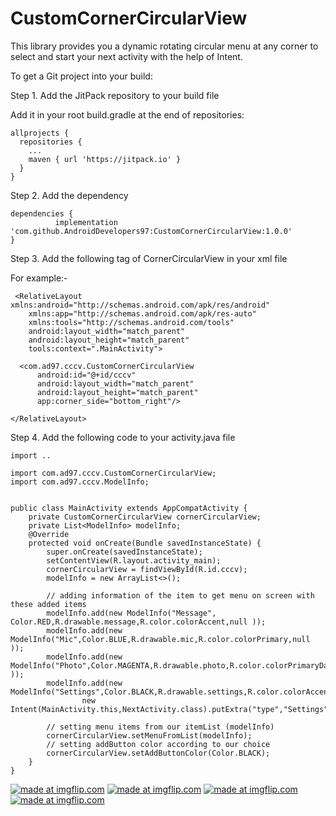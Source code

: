 # CustomCornerCircularView
This library provides you a dynamic rotating circular menu at any corner to select and start your next activity with the help of Intent.

To get a Git project into your build:

Step 1. Add the JitPack repository to your build file

Add it in your root build.gradle at the end of repositories:

    allprojects {
      repositories {
        ...
        maven { url 'https://jitpack.io' }
      }
    }

Step 2. Add the dependency

    dependencies {
              implementation 'com.github.AndroidDevelopers97:CustomCornerCircularView:1.0.0'
    }

Step 3. Add the following tag of CornerCircularView in your xml file

For example:-

     <RelativeLayout xmlns:android="http://schemas.android.com/apk/res/android"
        xmlns:app="http://schemas.android.com/apk/res-auto"
        xmlns:tools="http://schemas.android.com/tools"
        android:layout_width="match_parent"
        android:layout_height="match_parent"
        tools:context=".MainActivity">

      <com.ad97.cccv.CustomCornerCircularView
          android:id="@+id/cccv"
          android:layout_width="match_parent"
          android:layout_height="match_parent"
          app:corner_side="bottom_right"/>

    </RelativeLayout>

Step 4. Add the following code to your activity.java file

    import ..

    import com.ad97.cccv.CustomCornerCircularView;
    import com.ad97.cccv.ModelInfo;


    public class MainActivity extends AppCompatActivity {
        private CustomCornerCircularView cornerCircularView;
        private List<ModelInfo> modelInfo;
        @Override
        protected void onCreate(Bundle savedInstanceState) {
            super.onCreate(savedInstanceState);
            setContentView(R.layout.activity_main);
            cornerCircularView = findViewById(R.id.cccv);
            modelInfo = new ArrayList<>();

            // adding information of the item to get menu on screen with these added items
            modelInfo.add(new ModelInfo("Message", Color.RED,R.drawable.message,R.color.colorAccent,null ));
            modelInfo.add(new ModelInfo("Mic",Color.BLUE,R.drawable.mic,R.color.colorPrimary,null ));
            modelInfo.add(new ModelInfo("Photo",Color.MAGENTA,R.drawable.photo,R.color.colorPrimaryDark,null ));
            modelInfo.add(new ModelInfo("Settings",Color.BLACK,R.drawable.settings,R.color.colorAccent,
                    new Intent(MainActivity.this,NextActivity.class).putExtra("type","Settings")));

            // setting menu items from our itemList (modelInfo)
            cornerCircularView.setMenuFromList(modelInfo);
            // setting addButton color according to our choice
            cornerCircularView.setAddButtonColor(Color.BLACK);
        }
    }


<a href="https://imgflip.com/gif/2gxkoi"><img src="https://i.imgflip.com/2gxkoi.gif" title="made at imgflip.com"/></a>
<a href="https://imgflip.com/gif/2gxktq"><img src="https://i.imgflip.com/2gxktq.gif" title="made at imgflip.com"/></a>
<a href="https://imgflip.com/gif/2gxkrc"><img src="https://i.imgflip.com/2gxkrc.gif" title="made at imgflip.com"/></a>
<a href="https://imgflip.com/gif/2gxkv6"><img src="https://i.imgflip.com/2gxkv6.gif" title="made at imgflip.com"/></a>


